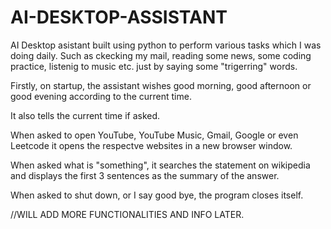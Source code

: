 # AI-DESKTOP-ASSISTANT
AI Desktop asistant built using python to perform various tasks which I was doing daily. Such as ckecking my mail, reading some news, some coding practice, listenig to music etc. just by saying some "trigerring" words.

Firstly, on startup, the assistant wishes good morning, good afternoon or good evening according to the current time.

It also tells the current time if asked.

When asked to open YouTube, YouTube Music, Gmail, Google or even Leetcode it opens the respectve websites in a new browser window.

When asked what is "something", it searches the statement on wikipedia and displays the first 3 sentences as the summary of the answer.

When asked to shut down, or I say good bye, the program closes itself.

//WILL ADD MORE FUNCTIONALITIES AND INFO LATER.


